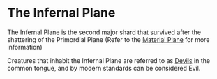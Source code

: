 # The Infernal Plane
The Infernal Plane is the second major shard that survived after the shattering of the Primordial Plane (Refer to the [Material Plane](Material_Plane.md) for more information)

Creatures that inhabit the Infernal Plane are referred to as [Devils](../Creatures/Devils.md) in the common tongue, and by modern standards can be considered Evil.
